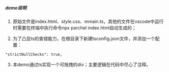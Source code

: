 ##### demo说明
1. 原始文件是index.html、style.css、mmain.ts，其他的文件在vscode中运行时需要在终端中执行命令npx parchel index.html自动生成的；

2. 为了凸显ts的查错能力，在根目录下新建tsconfig.json文件，并添加一个配置：
```
"strictNullChecks": true,
```
3. 本demo通过ts实现一个可拖拽的div；主要逻辑在代码中尽心了注释。